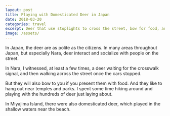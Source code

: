 ```yaml
---
layout: post
title: Playing with Domesticated Deer in Japan
date: 2018-03-20
categories: travel
excerpt: Deer that use stoplights to cross the street, bow for food, and hang out at temples.
image: /assets/
---
```


In Japan, the deer are as polite as the citizens. In many areas throughout Japan, but especially Nara, deer interact and socialize with people on the street.

In Nara, I witnessed, at least a few times, a deer waiting for the crosswalk signal, and then walking across the street once the cars stopped.

But they will also bow to you if you present them with food. And they like to hang out near temples and parks. I spent some time hiking around and playing with the hundreds of deer just laying about.

In Miyajima Island, there were also domesticated deer, which played in the shallow waters near the beach.